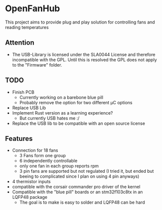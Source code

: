 # OpenFanHub

This project aims to provide plug and play solution for controlling fans and reading temperatures

## Attention
 * The USB-Library is licensed under the SLA0044 License and therefore incompatible with the GPL. Until this is resolved the GPL does not apply to the "Firmware" folder.

## TODO
 * Finish PCB
   * Currently working on a barebone blue pill
   * Probably remove the option for two different µC options
 * Replace USB Lib
 * Implement Rust version as a learning experience?
   * But currently USB hates me :/
 * Replace the USB lib to be compatible with an open source license

## Features
 * Connection for 18 fans
    * 3 Fans form one group
    * 6 independently controllable
    * only one fan in each group reports rpm
    * 3 pin fans are supported but not regulated (I tried it, but ended but beeing to complicated since I plan on using 4 pin anyways)
 * 4 thermistor inputs
 * compatible with the corsair commander pro driver of the kernel
 * Compatible with the "blue pill" boards or an stm32f103c8tx in an LQFP48 package
    * The goal is to make is easy to solder and LQFP48 can be hard

